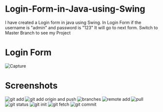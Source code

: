 # Login-Form-in-Java-using-Swing 
I have created a Login form in java using Swing. In Login Form if the username is "admin" and password is "123" It will go to next form.
Switch to Master Branch to see my Project

# Login Form

![Capture](https://github.com/osama-4319/Login-Form-in-Java-using-Swing/assets/165050572/bd445df8-449b-4c4d-b091-57254b6e22a9)



# Screenshots



![git add](https://github.com/osama-4319/Login-Form-in-Java-using-Swing/assets/165050572/797166b7-dd10-42d2-919d-422b8158ff58)
![git add origin and push](https://github.com/osama-4319/Login-Form-in-Java-using-Swing/assets/165050572/37c0c45a-b3bf-448e-bf1a-2094d352e39e)
![branches](https://github.com/osama-4319/Login-Form-in-Java-using-Swing/assets/165050572/6a7f1463-424f-4c4f-a9b8-009f76306e92)
![remote add](https://github.com/osama-4319/Login-Form-in-Java-using-Swing/assets/165050572/a262e9e2-f0a7-4c9f-9dc6-50f47ddd969f)
![pull](https://github.com/osama-4319/Login-Form-in-Java-using-Swing/assets/165050572/f9f62cd3-6699-4a1a-bcf9-16f19bb86f2a)
![git status](https://github.com/osama-4319/Login-Form-in-Java-using-Swing/assets/165050572/4a47f1b5-fa69-4442-b6b4-0b3dfc53f00b)
![git init](https://github.com/osama-4319/Login-Form-in-Java-using-Swing/assets/165050572/974bb7c1-0712-4985-9ea4-6a4cac0195dd)
![git fetch](https://github.com/osama-4319/Login-Form-in-Java-using-Swing/assets/165050572/bd065d45-693c-4cf6-92bf-549508a1e702)
![git commit](https://github.com/osama-4319/Login-Form-in-Java-using-Swing/assets/165050572/1ba89dcf-8f38-404c-a8d2-225a91be7b13)

